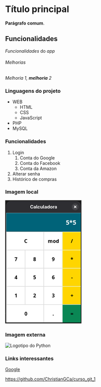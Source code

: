 # Título principal

**Parágrafo** __comum__.

## Funcionalidades

*Funcionalidades* do _app_

###### Melhorias

*Melhoria 1, **melhoria** 2*

### Linguagens do projeto

* WEB
    * HTML
    * CSS
    * JavaScript
* PHP
* MySQL

### Funcionalidades

1. Login
    1. Conta do Google
    2. Conta do Facebook
    3. Conta da Amazon
2. Alterar senha
3. Histórico de compras

### Imagem local

![Calculadora em Python](img/img.png)

### Imagem externa

![Logotipo do Python](https://upload.wikimedia.org/wikipedia/commons/thumb/0/0a/Python.svg/150px-Python.svg.png)

### Links interessantes

[Google](https://www.google.com)

https://github.com/ChristianGCa/curso_git_1